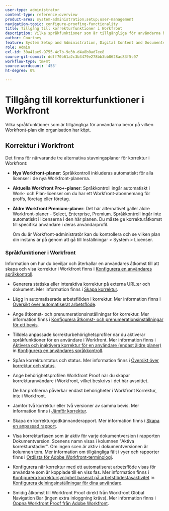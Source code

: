 ```yaml
---
user-type: administrator
content-type: reference;overview
product-area: system-administration;setup;user-management
navigation-topic: configure-proofing-functionality
title: Tillgång till korrekturfunktioner i Workfront
description: Vilka språkfunktioner som är tillgängliga för användarna beror på vilken Workfront-plan din organisation har köpt.
author: Courtney
feature: System Setup and Administration, Digital Content and Documents
role: Admin
exl-id: 30a41ae9-9755-4c7b-9e3b-d4a8b0ad7ee8
source-git-commit: ddff70b61a2c3b3479e278bb3bb8628ac83f5c97
workflow-type: tm+mt
source-wordcount: '453'
ht-degree: 0%

---
```


# Tillgång till korrekturfunktioner i Workfront

Vilka språkfunktioner som är tillgängliga för användarna beror på vilken Workfront-plan din organisation har köpt.

## Korrektur i Workfront

Det finns för närvarande tre alternativa stavningsplaner för korrektur i Workfront:

* **Nya Workfront-planer**: Språkkontroll inkluderas automatiskt för alla licenser i de nya Workfront-planerna.
* **Aktuella Workfront Pro+-planer**: Språkkontroll ingår automatiskt i Work- och Plan-licenser om du har ett Workfront-abonnemang för proffs, företag eller företag.
* **Äldre Workfront Premium-planer**: Det här alternativet gäller äldre Workfront-planer - Select, Enterprise, Premium. Språkkontroll ingår inte automatiskt i licenserna i den här planen. Du måste ge korrekturåtkomst till specifika användare i deras användarprofil.

  Om du är Workfront-administratör kan du kontrollera och se vilken plan din instans är på genom att gå till Inställningar > System > Licenser.

### Språkfunktioner i Workfront

Information om hur du beviljar och återkallar en användares åtkomst till att skapa och visa korrektur i Workfront finns i [Konfigurera en användares språkkontroll](../../../administration-and-setup/manage-workfront/configure-proofing/configure-a-users-proofing-access.md).

* Generera statiska eller interaktiva korrektur på externa URL:er och dokument. Mer information finns i [Skapa korrektur](../../../review-and-approve-work/proofing/creating-proofs-within-workfront/create-proofs-in-wf.md).
* Lägg in automatiserade arbetsflöden i korrektur. Mer information finns i [Översikt över automatiserat arbetsflöde](../../../review-and-approve-work/proofing/proofing-overview/automated-workflow.md).
* Ange åtkomst- och prenumerationsinställningar för korrektur. Mer information finns i [Konfigurera åtkomst- och prenumerationsinställningar för ett bevis](../../../review-and-approve-work/proofing/managing-proofs-within-workfront/configure-access-subscription-settings-proof.md).
* Tilldela anpassade korrekturbehörighetsprofiler när du aktiverar språkfunktioner för en användare i Workfront. Mer information finns i [Aktivera och inaktivera korrektur för en användare (endast äldre planer)](../../../administration-and-setup/manage-workfront/configure-proofing/configure-a-users-proofing-access.md#enabling-and-disabling-proofing-for-a-user) in [Konfigurera en användares språkkontroll](../../../administration-and-setup/manage-workfront/configure-proofing/configure-a-users-proofing-access.md).
* Spåra korrekturstatus och status. Mer information finns i [Översikt över korrektur och status](../../../review-and-approve-work/proofing/proofing-overview/view-progress-status-proof.md).
* Ange behörighetsprofilen Workfront Proof när du skapar korrekturanvändare i Workfront, vilket beskrivs i det här avsnittet.

  De här profilerna påverkar endast behörigheter i Workfront Korrektur, inte i Workfront.

* Jämför två korrektur eller två versioner av samma bevis. Mer information finns i [Jämför korrektur](../../../review-and-approve-work/proofing/reviewing-proofs-within-workfront/review-a-proof/compare-proofs.md).
* Skapa en korrekturgodkännanderapport. Mer information finns i  [Skapa en anpassad rapport](../../../reports-and-dashboards/reports/creating-and-managing-reports/create-custom-report.md).
* Visa korrekturfasen som är aktiv för varje dokumentversion i rapporten Dokumentversion. Scenens namn visas i kolumnen &quot;Aktiva korrekturstadier&quot;. Om ingen scen är aktiv i dokumentversionen är kolumnen tom. Mer information om tillgängliga fält i vyer och rapporter finns i [Ordlista för Adobe Workfront-terminologi](../../../workfront-basics/navigate-workfront/workfront-navigation/workfront-terminology-glossary.md).
* Konfigurera när korrektur med ett automatiserat arbetsflöde visas för användare som är kopplade till en viss fas. Mer information finns i [Konfigurera korrektursynlighet baserat på arbetsflödesfasaktivitet](../../../administration-and-setup/manage-workfront/configure-proofing/configure-sharing-settings-users.md#configuring-proof-visibility-based-on-workflow-stage-activity) in  [Konfigurera delningsinställningar för dina användare](../../../administration-and-setup/manage-workfront/configure-proofing/configure-sharing-settings-users.md).
* Smidig åtkomst till Workfront Proof direkt från Workfront Global Navigation Bar (ingen extra inloggning krävs). Mer information finns i [Öppna Workfront Proof från Adobe Workfront](../../../review-and-approve-work/proofing/managing-proofs-within-workfront/access-wf-proof-in-workfront.md).

<!--
>[!NOTE]
>
>There are some capabilities included in Workfront Proof standalone that are not included in Proofing in Workfront. To learn more, see [Standalone Workfront Proof to Integrated Proofing in Workfront overview](../../../administration-and-setup/manage-workfront/configure-proofing/move-to-proofing-in-workfront.md)
-->
